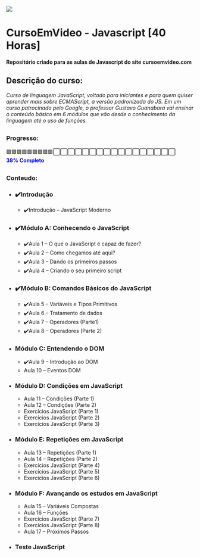 ![](imagens/cabeçalho.png)

# CursoEmVideo - Javascript [40 Horas]

**Repositório criado para as aulas de Javascript do site cursoemvideo.com**

## Descrição do curso:

_Curso de linguagem JavaScript, voltado para iniciantes e para quem quiser aprender mais sobre ECMAScript, a versão padronizada do JS. Em um curso patrocinado pelo Google, o professor Gustavo Guanabara vai ensinar o conteúdo básico em 6 módulos que vão desde o conhecimento da linguagem até o uso de funções._

##

### Progresso:

🟩🟩🟩🟩🟩🟩🟩🟩🟩⬜️⬜️⬜️⬜️⬜️⬜️⬜️⬜️⬜️⬜️⬜️⬜️⬜️⬜️⬜️⬜️⬜️ <br>
<span style="color: blue; font-weight: bold;">38% Completo</span>

##

### Conteudo:

- ### ✔️Introdução
  - ✔️Introdução – JavaScript Moderno
- ### ✔️Módulo A: Conhecendo o JavaScript
  - ✔️Aula 1 – O que o JavaScript é capaz de fazer?
  - ✔️Aula 2 – Como chegamos até aqui?
  - ✔️Aula 3 – Dando os primeiros passos
  - ✔️Aula 4 – Criando o seu primeiro script
- ### ✔️Módulo B: Comandos Básicos do JavaScript
  - ✔️Aula 5 – Variáveis e Tipos Primitivos
  - ✔️Aula 6 – Tratamento de dados
  - ✔️Aula 7 – Operadores (Parte1)
  - ✔️Aula 8 – Operadores (Parte 2)
- ### Módulo C: Entendendo o DOM
  - ✔️Aula 9 – Introdução ao DOM
  - Aula 10 – Eventos DOM
- ### Módulo D: Condições em JavaScript
  - Aula 11 – Condições (Parte 1)
  - Aula 12 – Condições (Parte 2)
  - Exercícios JavaScript (Parte 1)
  - Exercícios JavaScript (Parte 2)
  - Exercícios JavaScript (Parte 3)
- ### Módulo E: Repetições em JavaScript
  - Aula 13 – Repetições (Parte 1)
  - Aula 14 – Repetições (Parte 2)
  - Exercícios JavaScript (Parte 4)
  - Exercícios JavaScript (Parte 5)
  - Exercícios JavaScript (Parte 6)
- ### Módulo F: Avançando os estudos em JavaScript
  - Aula 15 – Variáveis Compostas
  - Aula 16 – Funções
  - Exercícios JavaScript (Parte 7)
  - Exercícios JavaScript (Parte 8)
  - Aula 17 – Próximos Passos
- ### Teste JavaScript
